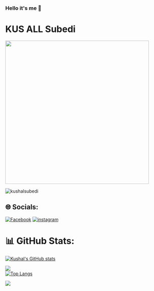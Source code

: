 ### Hello it's me 👋
<h1>KUS ALL Subedi</h1>
<img align ="center" width = "450" src ="https://media.giphy.com/media/IntzOO5aNafJu/giphy.gif">
<p> <img src="https://komarev.com/ghpvc/?username=kushalsubedi&label=Profile%20views&color=0e75b6&style=flat" alt="kushalsubedi" /> </p>





## 🌐 Socials:
[![Facebook](https://img.shields.io/badge/Facebook-%231877F2.svg?logo=Facebook&logoColor=white)](https://facebook.com/kushal.subedi.9083)
[![instagram](https://img.shields.io/badge/instagram-%231877F2.svg?logo=instagram&logoColor=crimson)](https://instagram.com/kus_all__)


# 📊 GitHub Stats:
[![Kushal's GitHub stats](https://github-readme-stats.vercel.app/api?username=kushalsubedi&show_icons=true&theme=dark#gh-dark-mode-only)](https://github.com/kushalsubedi/github-readme-stats)<br/>

![](https://github-readme-streak-stats.herokuapp.com/?user=kushalsubedi&theme=dark&hide_border=false)<br/>
[![Top Langs](https://github-readme-stats.vercel.app/api/top-langs/?username=kushalsubedi&layout=compact&theme=dark#gh-dark-mode-only)](https://github.com/kushalsubedi/github-readme-stats)



![](https://activity-graph.herokuapp.com/graph?username=kushalsubedi&custom_title=Kushal%27s%20Contribution%20Graph&theme=react-dark)

